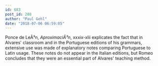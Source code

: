 ```yaml
---
id: 683
post_id: 288
author: "Paul Gehl"
date: "2018-07-06 06:59:05"
---
```

Ponce de LeÃ³n, <em>AproximaciÃ³n</em>, xxxix-xlii explicates the fact that in Alvares' classroom and in the Portuguese editions of his grammars, extensive use was made of explanatory notes comparing Portuguese to Latin usage. These notes do not appear in the Italian editions, but Romeo concludes that they were an essential part of Alvares' teaching method.

